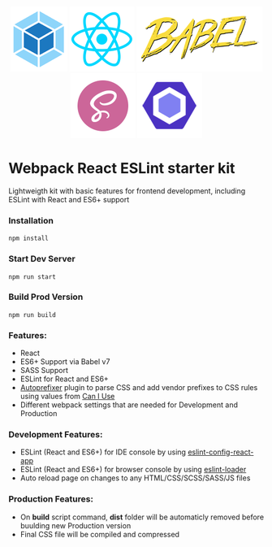 <div align="center">
    <div clear="both">
    <a href="#"><img alt="Webpack logo" src="https://raw.githubusercontent.com/Serj190336/webpack-react-eslint-kit/master/src/images/webpack.png" float="left";></a>
    <a href="#"><img alt="React logo" src="https://raw.githubusercontent.com/Serj190336/webpack-react-eslint-kit/master/src/images/react.png" float="left";></a>
    <a href="#"><img alt="Babel logo" src="https://raw.githubusercontent.com/Serj190336/webpack-react-eslint-kit/master/src/images/babel.png" float="left";></a>
    </div>
    <div clear="both">
    <a href="#"><img alt="SASS logo" src="https://raw.githubusercontent.com/Serj190336/webpack-react-eslint-kit/master/src/images/sass.png" float="left";></a>
    <a href="#"><img alt="ESlint logo" src="https://raw.githubusercontent.com/Serj190336/webpack-react-eslint-kit/master/src/images/eslint.png" float="left";></a>
    </div>
</div>

# Webpack React ESLint starter kit

Lightweigth kit with basic features for frontend development, including ESLint with React and ES6+ support

### Installation

```
npm install
```

### Start Dev Server

```
npm run start
```

### Build Prod Version

```
npm run build
```

### Features:

- React
- ES6+ Support via Babel v7
- SASS Support
- ESLint for React and ES6+
- [Autoprefixer](https://www.npmjs.com/package/eslint-config-react-app "Autoprefixer") plugin to parse CSS and add vendor prefixes to CSS rules using values from [Can I Use](https://caniuse.com/ "Can I Use website")
- Different webpack settings that are needed for Development and Production

### Development Features:

- ESLint (React and ES6+) for IDE console by using [eslint-config-react-app](https://www.npmjs.com/package/eslint-config-react-app "eslint-config-react-app")
- ESLint (React and ES6+) for browser console by using [eslint-loader](https://github.com/webpack-contrib/eslint-loader "eslint-loader")
- Auto reload page on changes to any HTML/CSS/SCSS/SASS/JS files

### Production Features:

- On <b>build</b> script command, <b>dist</b> folder will be automaticly removed before buulding new Production version
- Final CSS file will be compiled and compressed
